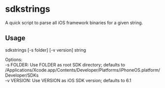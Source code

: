 sdkstrings
==========

A quick script to parse all iOS framework binaries for a given string.

## Usage

sdkstrings [-s folder]  [-v version] string

Options:  
  -s FOLDER:	 Use FOLDER as root SDK directory; defaults to /Applications/Xcode.app/Contents/Developer/Platforms/iPhoneOS.platform/Developer/SDKs  
	-v VERSION: Use VERSION as iOS SDK version; defaults to 6.1  
